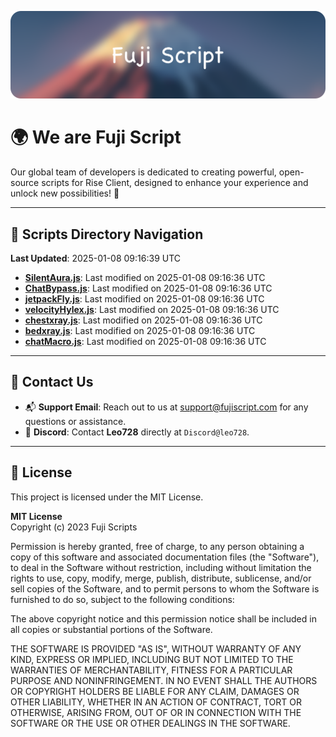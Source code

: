 ![Banner](.github/b.webp)

# 🌍 **We are Fuji Script**

Our global team of developers is dedicated to creating powerful, open-source scripts for Rise Client, designed to enhance your experience and unlock new possibilities! 🌟

---
<!-- SCRIPTS_NAVIGATION_START -->
## 📂 **Scripts Directory Navigation**

**Last Updated**: 2025-01-08 09:16:39 UTC

- **[SilentAura.js](scripts/SilentAura.js)**: Last modified on 2025-01-08 09:16:36 UTC
- **[ChatBypass.js](scripts/ChatBypass.js)**: Last modified on 2025-01-08 09:16:36 UTC
- **[jetpackFly.js](scripts/jetpackFly.js)**: Last modified on 2025-01-08 09:16:36 UTC
- **[velocityHylex.js](scripts/velocityHylex.js)**: Last modified on 2025-01-08 09:16:36 UTC
- **[chestxray.js](scripts/chestxray.js)**: Last modified on 2025-01-08 09:16:36 UTC
- **[bedxray.js](scripts/bedxray.js)**: Last modified on 2025-01-08 09:16:36 UTC
- **[chatMacro.js](scripts/chatMacro.js)**: Last modified on 2025-01-08 09:16:36 UTC

<!-- SCRIPTS_NAVIGATION_END -->

---

## 💬 **Contact Us**  
- 📬 **Support Email**: Reach out to us at [support@fujiscript.com](mailto:support@fujiscript.com) for any questions or assistance.  
- 💬 **Discord**: Contact **Leo728** directly at `Discord@leo728`.

---

## 📜 **License**

This project is licensed under the MIT License.  

**MIT License**  
Copyright (c) 2023 Fuji Scripts  

Permission is hereby granted, free of charge, to any person obtaining a copy of this software and associated documentation files (the "Software"), to deal in the Software without restriction, including without limitation the rights to use, copy, modify, merge, publish, distribute, sublicense, and/or sell copies of the Software, and to permit persons to whom the Software is furnished to do so, subject to the following conditions:  

The above copyright notice and this permission notice shall be included in all copies or substantial portions of the Software.  

THE SOFTWARE IS PROVIDED "AS IS", WITHOUT WARRANTY OF ANY KIND, EXPRESS OR IMPLIED, INCLUDING BUT NOT LIMITED TO THE WARRANTIES OF MERCHANTABILITY, FITNESS FOR A PARTICULAR PURPOSE AND NONINFRINGEMENT. IN NO EVENT SHALL THE AUTHORS OR COPYRIGHT HOLDERS BE LIABLE FOR ANY CLAIM, DAMAGES OR OTHER LIABILITY, WHETHER IN AN ACTION OF CONTRACT, TORT OR OTHERWISE, ARISING FROM, OUT OF OR IN CONNECTION WITH THE SOFTWARE OR THE USE OR OTHER DEALINGS IN THE SOFTWARE.  
